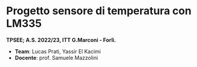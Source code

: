 # Progetto sensore di temperatura con LM335

**TPSEE; A.S. 2022/23, ITT G.Marconi - Forlì.**

- **Team**: Lucas Prati, Yassir El Kacimi
- **Docente**: prof. Samuele Mazzolini
